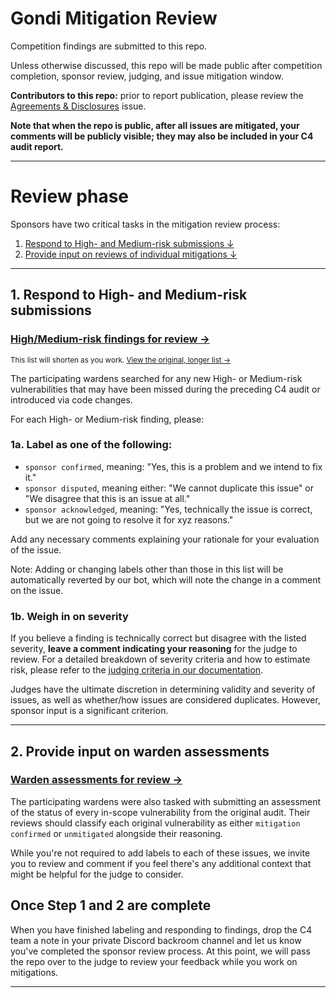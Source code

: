 # Gondi Mitigation Review

Competition findings are submitted to this repo.

Unless otherwise discussed, this repo will be made public after competition completion, sponsor review, judging, and issue mitigation window.

**Contributors to this repo:** prior to report publication, please review the [Agreements & Disclosures](../../issues/1) issue.

**Note that when the repo is public, after all issues are mitigated, your comments will be publicly visible; they may also be included in your C4 audit report.**

---

# Review phase

Sponsors have two critical tasks in the mitigation review process: 

1. [Respond to High- and Medium-risk submissions ↓](#1-respond-to-high--and-medium-risk-submissions)
2. [Provide input on reviews of individual mitigations ↓](#2-provide-input-on-reviews-of-individual-mitigations)

<hr>

## 1. Respond to High- and Medium-risk submissions

### [High/Medium-risk findings for review →](../../issues?q=is%3Aopen+is%3Aissue+label%3A"2+%28Med+Risk%29"%2C"3+%28High+Risk%29"+-label%3A"unsatisfactory"%2C"insufficient+quality+report"%2C"sponsor+acknowledged"%2C"sponsor+confirmed"%2C"sponsor+disputed"%2C"unmitigated"%2C"mitigation-confirmed"+)

<sup>This list will shorten as you work. [View the original, longer list →](../../issues?q=is%3Aopen+is%3Aissue+label%3A"2+%28Med+Risk%29"%2C"3+%28High+Risk%29"+-label%3A"unsatisfactory"%2C"insufficient+quality+report"%2C"unmitigated"%2C"mitigation-confirmed"+)</sup>

The participating wardens searched for any new High- or Medium-risk vulnerabilities that may have been missed during the preceding C4 audit or introduced via code changes.

For each High- or Medium-risk finding, please:

### 1a. Label as one of the following:

- `sponsor confirmed`, meaning: "Yes, this is a problem and we intend to fix it."
- `sponsor disputed`, meaning either: "We cannot duplicate this issue" or "We disagree that this is an issue at all."
- `sponsor acknowledged`, meaning: "Yes, technically the issue is correct, but we are not going to resolve it for xyz reasons."

Add any necessary comments explaining your rationale for your evaluation of the issue.

Note: Adding or changing labels other than those in this list will be automatically reverted by our bot, which will note the change in a comment on the issue.

### 1b. Weigh in on severity

If you believe a finding is technically correct but disagree with the listed severity, **leave a comment indicating your reasoning** for the judge to review.
For a detailed breakdown of severity criteria and how to estimate risk, please refer to the [judging criteria in our documentation](https://docs.code4rena.com/awarding/judging-criteria/severity-categorization).

Judges have the ultimate discretion in determining validity and severity of issues, as well as whether/how issues are considered duplicates. However, sponsor input is a significant criterion.

<hr>

## 2. Provide input on warden assessments

### [Warden assessments for review →](../../issues?q=is%3Aopen+is%3Aissue+label%3Amitigation-confirmed%2Cunmitigated+-label%3Aunsatisfactory+-label%3A"insufficient+quality+report")

The participating wardens were also tasked with submitting an assessment of the status of every in-scope vulnerability from the original audit. Their reviews should classify each original vulnerability as either `mitigation confirmed` or `unmitigated` alongside their reasoning.

While you're not required to add labels to each of these issues, we invite you to review and comment if you feel there's any additional context that might be helpful for the judge to consider.

## Once Step 1 and 2 are complete

When you have finished labeling and responding to findings, drop the C4 team a note in your private Discord backroom channel and let us know you've completed the sponsor review process. At this point, we will pass the repo over to the judge to review your feedback while you work on mitigations.


<hr>
